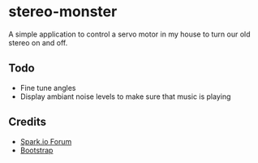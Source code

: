 stereo-monster
==============

A simple application to control a servo motor in my house to turn our old stereo on and off.

## Todo
* Fine tune angles
* Display ambiant noise levels to make sure that music is playing

## Credits
* [Spark.io Forum](https://community.spark.io)
* [Bootstrap](http://getbootstrap.com/components/)

